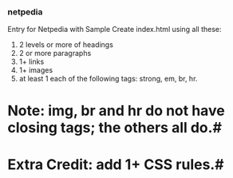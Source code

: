 ### netpedia
Entry for Netpedia with Sample
Create index.html using all these: 

1. 2 levels or more of headings
2. 2 or more paragraphs
3. 1+ links
4. 1+ images
5. at least 1 each of the following tags: strong, em, br, hr.

# Note: img, br and hr do not have closing tags; the others all do.#

# **Extra Credit**: add 1+ CSS rules.#

